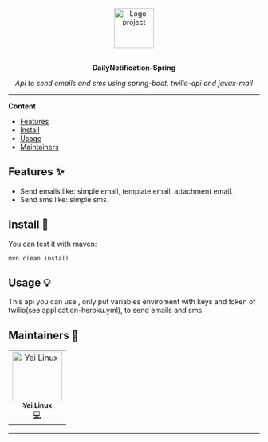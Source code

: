 <div align="center">
  <a href="#">
  	<img src="https://thumbs.dreamstime.com/b/copia-de-los-notificaci%C3%B3n-campana-iconos-107566385.jpg" alt="Logo project" width="80" height="80" />
  </a>
  <br>
  <br>
  <p>
    <b>DailyNotification-Spring</b>
  </p>
  <p>
     <i>Api to send emails and sms using spring-boot, twilio-api and javax-mail</i>
  </p>
</div>

---

**Content**

* [Features](##features)
* [Install](##install)
* [Usage](##usage)
* [Maintainers](##maintainers)

## Features ✨
* Send emails like: simple email, template email, attachment email.
* Send sms like: simple sms.

## Install 🐙
You can test it with maven:
```
mvn clean install
```

## Usage 💡
This api you can use , only put variables enviroment with keys and token of twilio(see application-heroku.yml), to send emails and sms.

## Maintainers 👷
<table>
  <tr>
    <td align="center"><a href="https://github.com/Yei-Linux"><img src="https://avatars1.githubusercontent.com/u/38733057?s=60&v=4" width="100px;" alt="Yei Linux"/><br /><sub><b>Yei Linux</b></sub></a><br /><a href="#" title="Code">💻</a></td>
  </tr>
</table>

---